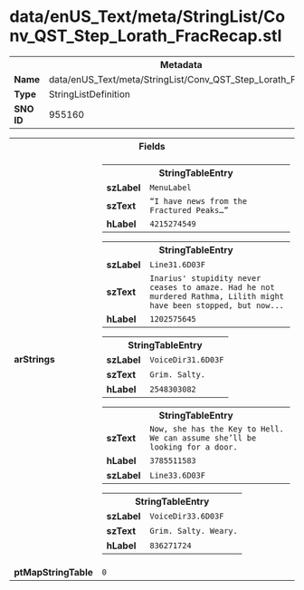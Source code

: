 <h1>data/enUS_Text/meta/StringList/Conv_QST_Step_Lorath_FracRecap.stl</h1><table><tr><th colspan="100%">Metadata</th></tr><tr><td><b>Name</b></td><td>data/enUS_Text/meta/StringList/Conv_QST_Step_Lorath_FracRecap.stl</td></tr><tr><td><b>Type</b></td><td>StringListDefinition</td></tr><tr><td><b>SNO ID</b></td><td>955160</td></tr></table>

<table><tr><th colspan="100%">Fields</th></tr><tr><td><b>arStrings</b></td><td><table><tr><th colspan="100%">StringTableEntry</th></tr><tr><td><b>szLabel</b></td><td><code>MenuLabel</code></td></tr><tr><td><b>szText</b></td><td><code>“I have news from the Fractured Peaks…”</code></td></tr><tr><td><b>hLabel</b></td><td><code>4215274549</code></td></tr></table>


<table><tr><th colspan="100%">StringTableEntry</th></tr><tr><td><b>szLabel</b></td><td><code>Line31.6D03F</code></td></tr><tr><td><b>szText</b></td><td><code>Inarius' stupidity never ceases to amaze. Had he not murdered Rathma, Lilith might have been stopped, but now...</code></td></tr><tr><td><b>hLabel</b></td><td><code>1202575645</code></td></tr></table>


<table><tr><th colspan="100%">StringTableEntry</th></tr><tr><td><b>szLabel</b></td><td><code>VoiceDir31.6D03F</code></td></tr><tr><td><b>szText</b></td><td><code>Grim. Salty.</code></td></tr><tr><td><b>hLabel</b></td><td><code>2548303082</code></td></tr></table>


<table><tr><th colspan="100%">StringTableEntry</th></tr><tr><td><b>szText</b></td><td><code>Now, she has the Key to Hell. We can assume she’ll be looking for a door.</code></td></tr><tr><td><b>hLabel</b></td><td><code>3785511583</code></td></tr><tr><td><b>szLabel</b></td><td><code>Line33.6D03F</code></td></tr></table>


<table><tr><th colspan="100%">StringTableEntry</th></tr><tr><td><b>szLabel</b></td><td><code>VoiceDir33.6D03F</code></td></tr><tr><td><b>szText</b></td><td><code>Grim. Salty. Weary.</code></td></tr><tr><td><b>hLabel</b></td><td><code>836271724</code></td></tr></table>


</td></tr><tr><td><b>ptMapStringTable</b></td><td><code>0</code></td></tr></table>

